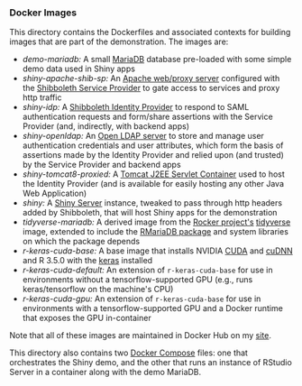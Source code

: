 ### Docker Images

This directory contains the Dockerfiles and associated contexts for building images that are part of the demonstration.  The images are:

* *demo-mariadb:* A small [MariaDB](https://mariadb.org/) database pre-loaded with some simple demo data used in Shiny apps
* *shiny-apache-shib-sp:* An [Apache web/proxy server](https://httpd.apache.org/) configured with the [Shibboleth Service Provider](https://wiki.shibboleth.net/confluence/display/SHIB2/NativeSPGettingStarted) to gate access to services and proxy http traffic
* *shiny-idp:* A [Shibboleth Identity Provider](https://wiki.shibboleth.net/confluence/display/IDP30/Home) to respond to SAML authentication requests and form/share assertions with the Service Provider (and, indirectly, with backend apps)
* *shiny-openldap:* An [Open LDAP server](https://www.openldap.org/) to store and manage user authentication credentials and user attributes, which form the basis of assertions made by the Identity Provider and relied upon (and trusted) by the Service Provider and backend apps
* *shiny-tomcat8-proxied:* A [Tomcat J2EE Servlet Container](http://tomcat.apache.org/) used to host the Identity Provider (and is available for easily hosting any other Java Web Application)
* *shiny:* A [Shiny Server](https://shiny.rstudio.com/) instance, tweaked to pass through http headers added by Shibboleth, that will host Shiny apps for the demonstration
* *tidyverse-mariadb:* A derived image from the [Rocker project's](https://github.com/rocker-org/rocker) [tidyverse](https://hub.docker.com/r/rocker/tidyverse/) image, extended to include the [RMariaDB package](https://cran.r-project.org/web/packages/RMariaDB/index.html) and system libraries on which the package depends
* *r-keras-cuda-base:* A base image that installs NVIDIA [CUDA](https://developer.nvidia.com/cuda-faq) and [cuDNN](https://developer.nvidia.com/cudnn) and R 3.5.0 with the [keras](https://keras.rstudio.com/) installed
* *r-keras-cuda-default:* An extension of `r-keras-cuda-base` for use in environments without a tensorflow-supported GPU (e.g., runs keras/tensorflow on the machine's CPU)
* *r-keras-cuda-gpu:* An extension of `r-keras-cuda-base` for use in environments with a tensorflow-supported GPU and a Docker runtime that exposes the GPU in-container

Note that all of these images are maintained in Docker Hub on my [site](https://hub.docker.com/u/scottcame/).

This directory also contains two [Docker Compose](https://docs.docker.com/compose/) files: one that orchestrates the Shiny demo, and the other that runs an instance of RStudio Server in a container along with the demo MariaDB.

